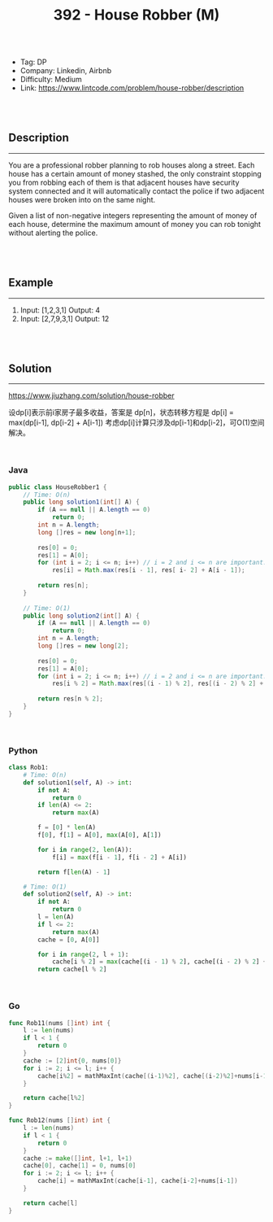 # <center>392 - House Robber (M)</center> 



<br></br>

* Tag: DP
* Company: Linkedin, Airbnb
* Difficulty: Medium
* Link: https://www.lintcode.com/problem/house-robber/description

<br></br>



## Description
----
You are a professional robber planning to rob houses along a street. Each house has a certain amount of money stashed, the only constraint stopping you from robbing each of them is that adjacent houses have security system connected and it will automatically contact the police if two adjacent houses were broken into on the same night.

Given a list of non-negative integers representing the amount of money of each house, determine the maximum amount of money you can rob tonight without alerting the police.

<br></br>



## Example
----
1. Input: [1,2,3,1] Output: 4
2. Input: [2,7,9,3,1] Output: 12

<br></br>



## Solution
----
https://www.jiuzhang.com/solution/house-robber

设dp[i]表示前i家房子最多收益，答案是 dp[n]，状态转移方程是
dp[i] = max(dp[i-1], dp[i-2] + A[i-1])
考虑dp[i]计算只涉及dp[i-1]和dp[i-2]，可O(1)空间解决。

<br>


### Java
```java
public class HouseRobber1 {
	// Time: O(n)
	public long solution1(int[] A) {
		if (A == null || A.length == 0)
            return 0;
        int n = A.length;
        long []res = new long[n+1];
        
        res[0] = 0;
        res[1] = A[0];
        for (int i = 2; i <= n; i++) // i = 2 and i <= n are important.
            res[i] = Math.max(res[i - 1], res[ i- 2] + A[i - 1]);
            
        return res[n];
    }
	
	// Time: O(1)
	public long solution2(int[] A) {
        if (A == null || A.length == 0)
            return 0;
        int n = A.length;
        long []res = new long[2];
        
        res[0] = 0;
        res[1] = A[0];
        for (int i = 2; i <= n; i++) // i = 2 and i <= n are important.
            res[i % 2] = Math.max(res[(i - 1) % 2], res[(i - 2) % 2] + A[i - 1]);
            
        return res[n % 2];
    }    
}
```

<br>


### Python
```python
class Rob1:
    # Time: O(n)
    def solution1(self, A) -> int:
        if not A:
            return 0
        if len(A) <= 2:
            return max(A)

        f = [0] * len(A)
        f[0], f[1] = A[0], max(A[0], A[1])

        for i in range(2, len(A)):
            f[i] = max(f[i - 1], f[i - 2] + A[i])

        return f[len(A) - 1]

    # Time: O(1)
    def solution2(self, A) -> int:
        if not A:
            return 0
        l = len(A)
        if l <= 2:
            return max(A)
        cache = [0, A[0]]

        for i in range(2, l + 1):
            cache[i % 2] = max(cache[(i - 1) % 2], cache[(i - 2) % 2] + A[i - 1])
        return cache[l % 2]
```

<br>


### Go
```go
func Rob11(nums []int) int {
	l := len(nums)
	if l < 1 {
		return 0
	}
	cache := [2]int{0, nums[0]}
	for i := 2; i <= l; i++ {
		cache[i%2] = mathMaxInt(cache[(i-1)%2], cache[(i-2)%2]+nums[i-1])
	}

	return cache[l%2]
}
```

```go
func Rob12(nums []int) int {
	l := len(nums)
	if l < 1 {
		return 0
	}
	cache := make([]int, l+1, l+1)
	cache[0], cache[1] = 0, nums[0]
	for i := 2; i <= l; i++ {
		cache[i] = mathMaxInt(cache[i-1], cache[i-2]+nums[i-1])
	}

	return cache[l]
}
```